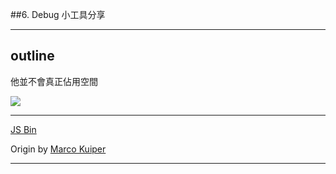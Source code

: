 ##6. Debug 小工具分享

---

## outline

他並不會真正佔用空間

![](http://www.w3schools.com/css/box_outline.gif)

---

<a class="jsbin-embed" href="http://jsbin.com/atawIDi/1/embed?css">JS Bin</a>

Origin by [Marco Kuiper](http://www.marcofolio.net/css/css_trick_debug_your_html_and_css.html)

---